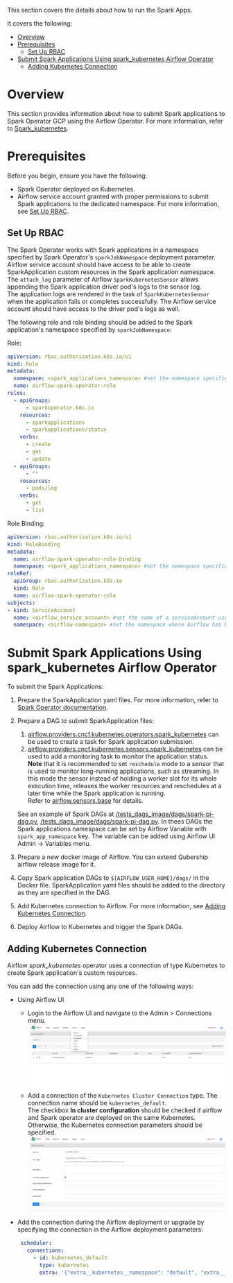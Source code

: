 This section covers the details about how to run the Spark Apps.

It covers the following:

* [Overview](#overview)
* [Prerequisites](#prerequisites)  
  * [Set Up RBAC](#set-up-rbac)
* [Submit Spark Applications Using spark_kubernetes Airflow Operator](#submit-spark-applications-using-spark_kubernetes-airflow-operator)
  * [Adding Kubernetes Connection](#adding-kubernetes-connection)

# Overview

This section provides information about how to submit Spark applications to Spark Operator GCP using the Airflow Operator. For more information, refer to [Spark_kubernetes](http://airflow.apache.org/docs/apache-airflow-providers-cncf-kubernetes/stable/_api/airflow/providers/cncf/kubernetes/operators/spark_kubernetes/index.html#module-airflow.providers.cncf.kubernetes.operators.spark_kubernetes). 

# Prerequisites

Before you begin, ensure you have the following:

* Spark Operator deployed on Kubernetes.
* Airflow service account granted with proper permissions to submit Spark applications to the dedicated namespace. For more information, see [Set Up RBAC](#set-up-rbac).
  
## Set Up RBAC

The Spark Operator works with Spark applications in a namespace specified by Spark Operator's `sparkJobNamespace` deployment parameter.  
Airflow service account should have access to be able to create SparkApplication custom resources in the Spark application namespace.  
The `attach_log` parameter of Airflow `SparkKubernetesSensor` allows appending the Spark application driver pod's logs to the sensor log.  
The application logs are rendered in the task of `SparkKubernetesSensor` when the application fails or completes successfully.
The Airflow service account should have access to the driver pod's logs as well.

The following role and role binding should be added to the Spark application's namespace specified by `sparkJobNamespace`:

Role:

```yaml
apiVersion: rbac.authorization.k8s.io/v1
kind: Role
metadata:
  namespace: <spark_applications_namespace> #set the namespace specified by `sparkJobNamespace`
  name: airflow-spark-operator-role
rules:
  - apiGroups:
      - sparkoperator.k8s.io
    resources:
      - sparkapplications
      - sparkapplications/status
    verbs:
      - create
      - get
      - update
  - apiGroups:
      - ""
    resources:
      - pods/log
    verbs:
      - get
      - list
```

Role Binding:

```yaml
apiVersion: rbac.authorization.k8s.io/v1
kind: RoleBinding
metadata:
  name: airflow-spark-operator-role-binding
  namespace: <spark_applications_namespace> #set the namespace specified by `sparkJobNamespace`
roleRef:
  apiGroup: rbac.authorization.k8s.io
  kind: Role
  name: airflow-spark-operator-role
subjects:
- kind: ServiceAccount
  name: <airflow_service_account> #set the name of a serviceAccount used by Airflow
  namespace: <airflow-namespace> #set the namespace where Airflow has been deployed
```

# Submit Spark Applications Using spark_kubernetes Airflow Operator

To submit the Spark Applications:

1. Prepare the SparkApplication yaml files. For more information, refer to [Spark Operator documentation](https://kubeflow.github.io/spark-operator/).  
1. Prepare a DAG to submit SparkApplication files:
   1. [airflow.providers.cncf.kubernetes.operators.spark_kubernetes](https://airflow.apache.org/docs/apache-airflow-providers-cncf-kubernetes/stable/_api/airflow/providers/cncf/kubernetes/operators/spark_kubernetes/index.html) can be used to create a task for Spark application submission.  
   1. [airflow.providers.cncf.kubernetes.sensors.spark_kubernetes](https://airflow.apache.org/docs/apache-airflow-providers-cncf-kubernetes/stable/_api/airflow/providers/cncf/kubernetes/sensors/spark_kubernetes/index.html) can be used to add a monitoring task to monitor the application status.  
      **Note** that it is recommended to set `reschedule` mode to a sensor that is used to monitor long-running applications, such as streaming. In this mode the sensor instead of holding a worker slot for its whole execution time, releases the worker resources and reschedules at a later time while the Spark application is running.  
      Refer to [airflow.sensors.base](https://airflow.apache.org/docs/apache-airflow/stable/_api/airflow/sensors/base/index.html) for details.  
   
   See an example of Spark DAGs at [/tests_dags_image/dags/spark-pi-dag.py](../../tests_dags_image/dags/spark-pi-dag.py), [/tests_dags_image/dags/spark-pi-dag.py](../../tests_dags_image/dags/spark-streaming-kafka-dag.py). In thees DAGs the Spark applications namespace can be set by Airflow Variable with `spark_app_namespace` key. The variable can be added using Airflow UI Admin -> Variables menu.
1. Prepare a new docker image of Airflow. You can extend Qubership airflow release image for it.
1. Copy Spark application DAGs to `${AIRFLOW_USER_HOME}/dags/` in the Docker file. SparkApplication yaml files should be added to the directory as they are specified in the DAG.
1. Add Kubernetes connection to Airflow. For more information, see [Adding Kubernetes Connection](#adding-kubernetes-connection).
1. Deploy Airflow to Kubernetes and trigger the Spark DAGs.

## Adding Kubernetes Connection

Airflow _spark_kubernetes_ operator uses a connection of type Kubernetes to create Spark application's custom resources.

You can add the connection using any one of the following ways:

* Using Airflow UI 
  * Login to the Airflow UI and navigate to the Admin > Connections menu.
    ![alt text](/docs/public/images/airflow-connections-menu.png "Airflow Connections")
  * Add a connection of the `Kubernetes Cluster Connection` type.
    The connection name should be `kubernetes_default`.  
    The checkbox **In cluster configuration** should be checked if airflow and Spark operator are deployed on the same Kubernetes. Otherwise, the Kubernetes connection parameters should be specified.
    ![alt text](/docs/public/images/airflow-kubernetes-connection.png "Airflow Kubernetes Connection")
    
* Add the connection during the Airflow deployment or upgrade by specifying the connection in the Airflow deployment parameters:
  
  ```yaml
   scheduler:
     connections:
       - id: kubernetes_default
         type: kubernetes
         extra: '{"extra__kubernetes__namespace": "default", "extra__kubernetes__in_cluster": "true"}'
  ```